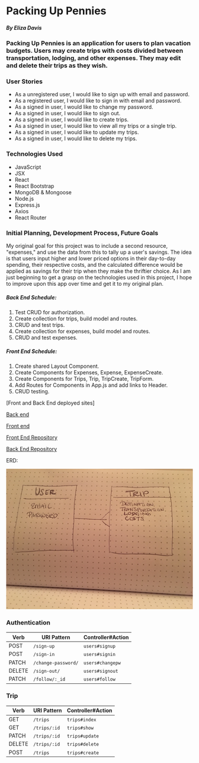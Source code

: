 # Packing Up Pennies
##### By Eliza Davis

### Packing Up Pennies is an application for users to plan vacation budgets. Users may create trips with costs divided between transportation, lodging, and other expenses. They may edit and delete their trips as they wish.

### User Stories
- As a unregistered user, I would like to sign up with email and password.
- As a registered user, I would like to sign in with email and password.
- As a signed in user, I would like to change my password.
- As a signed in user, I would like to sign out.
- As a signed in user, I would like to create trips.
- As a signed in user, I would like to view all my trips or a single trip.
- As a signed in user, I would like to update my trips.
- As a signed in user, I would like to delete my trips.

### Technologies Used
- JavaScript
- JSX
- React
- React Bootstrap
- MongoDB & Mongoose
- Node.js
- Express.js
- Axios
- React Router

### Initial Planning, Development Process, Future Goals

My original goal for this project was to include a second resource, "expenses," and use the data from this to tally up a user's savings. The idea is that users input higher and lower priced options in their day-to-day spending, their respective costs, and the calculated difference would be applied as savings for their trip when they make the thriftier choice. As I am just beginning to get a grasp on the technologies used in this project, I hope to improve upon this app over time and get it to my original plan.

##### Back End Schedule:
1. Test CRUD for authorization.
2. Create collection for trips, build model and routes.
  1. CRUD and test trips.
3. Create collection for expenses, build model and routes.
  1. CRUD and test expenses.

##### Front End Schedule:
1. Create shared Layout Component.
2. Create Components for Expenses, Expense, ExpenseCreate.
3. Create Components for Trips, Trip, TripCreate, TripForm.
4. Add Routes for Components in App.js and add links to Header.
5. CRUD testing.

[Front and Back End deployed sites]

[Back end](https://shrouded-journey-68413.herokuapp.com)

[Front end](https://elizadavis.github.io/PackingUpPenniesClient)

[Front End Repository](https://github.com/elizadavis/PackingUpPenniesClient)

[Back End Repository](https://github.com/elizadavis/PackingUpPenniesAPI)

ERD:

![ERD](./ERD.JPG)


### Authentication

  | Verb   | URI Pattern            | Controller#Action |
  |--------|------------------------|-------------------|
  | POST   | `/sign-up`             | `users#signup`    |
  | POST   | `/sign-in`             | `users#signin`    |
  | PATCH  | `/change-password/`    | `users#changepw`  |
  | DELETE | `/sign-out/`           | `users#signout`   |
  | PATCH  | `/follow/:_id`         | `users#follow`    |

### Trip

  | Verb   | URI Pattern            | Controller#Action  |
  |--------|------------------------|--------------------|
  | GET    | `/trips`               | `trips#index`      |
  | GET    | `/trips/:id`           | `trips#show`       |
  | PATCH  | `/trips/:id`           | `trips#update`     |
  | DELETE | `/trips/:id`           | `trips#delete`     |
  | POST   | `/trips`               | `trips#create`     |
